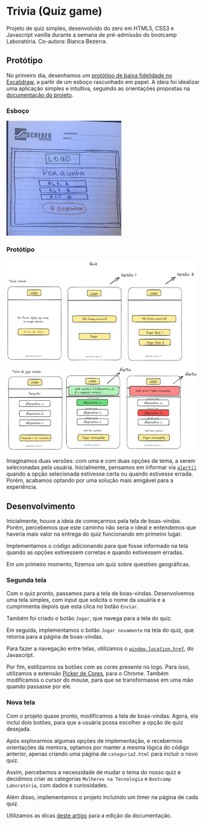 # Trivia (Quiz game)

Projeto de quiz simples, desenvolvido do zero em HTML5, CSS3 e Javascript vanilla durante a semana de pré-admissão do bootcamp Laboratória. Co-autora: Bianca Bezerra.

## Protótipo

No primeiro dia, desenhamos um [protótipo de baixa fidelidade no Excalidraw](https://excalidraw.com/#room=4fc4be9dae96bca52fa8,1XD_s--8ZEVYqWIdQJ_-Pg), a partir de um esboço rascunhado em papel. A ideia foi idealizar uma aplicação simples e intuitiva, seguindo as orientações propostas na [documentação do projeto](https://github.com/Laboratoria/bootcamp/blob/v6.3.0/projects/00-trivia/README.pt.md).

### Esboço
<img src="/assets/imagens_prototipo/prototipo_esboco.jpeg" width="300" height="300"/>

### Protótipo
<img src="/assets/imagens_prototipo/quizGame.png" width="500" height="500" />


Imaginamos duas versões: com uma e com duas opções de tema, a serem selecionadas pela usuária. Inicialmente, pensamos em informar via [```alert()```]( https://www.devmedia.com.br/alert-em-javascript/37208) quando a opção selecionada estivesse certa ou quando estivesse errada. Porém, acabamos optando por uma solução mais amigável para a experiência.

## Desenvolvimento

Inicialmente, houve a ideia de começarmos pela tela de boas-vindas. Porém, percebemos que este caminho não seria o ideal e entendemos que haveria mais valor na entrega do quiz funcionando em primeiro lugar. 

Implementamos o código adicionando para que fosse informado na tela quando as opções estivessem corretas e quando estivessem erradas. 

Em um primeiro momento, fizemos um quiz sobre questões geográficas.

### Segunda tela

Com o quiz pronto, passamos para a tela de boas-vindas. Desenvolvemos uma tela simples, com input que solicita o nome da usuária e a cumprimenta depois que esta clica no botão ```Enviar```.

Também foi criado o botão ```Jogar```, que navega para a tela do quiz. 

Em seguida, implementamos o botão ```Jogar novamente``` na tela do quiz, que retorna para a página de boas-vindas.

Para fazer a navegação entre telas, utilizamos o [```window.location.href```](https://www.devmedia.com.br/javascript-redirect-redirecionando-o-usuario-com-window-location/39809), do Javascript.

Por fim, estilizamos os botões com as cores presente no logo. Para isso, utilizamos a extensão [Picker de Cores](https://chrome.google.com/webstore/detail/color-picker-for-chrome/clldacgmdnnanihiibdgemajcfkmfhia?hl=pt-PT), para o Chrome. Também modificamos o cursor do mouse, para que se transformasse em uma mão quando passasse por ele.

### Nova tela

Com o projeto quase pronto, modificamos a tela de boas-vindas. Agora, ela inclui dois botões, para que a usuária possa escolher a opção de quiz desejada.

Após explorarmos algumas opções de implementação, e recebermos orientações da mentora, optamos por manter a mesma lógica do código anterior, apenas criando uma página de ```categoria2.html``` para incluir o novo quiz.

Assim, percebemos a necessidade de mudar o tema do nosso quiz e decidimos criar as categorias 
```Mulheres na Tecnologia``` e ```Bootcamp Laboratória```, com dados e curiosidades.

Além disso, implementamos o projeto incluindo um timer na página de cada quiz.

Utilizamos as dicas [deste artigo](https://raullesteves.medium.com/github-como-fazer-um-readme-md-bonit%C3%A3o-c85c8f154f8) para a edição da documentação.